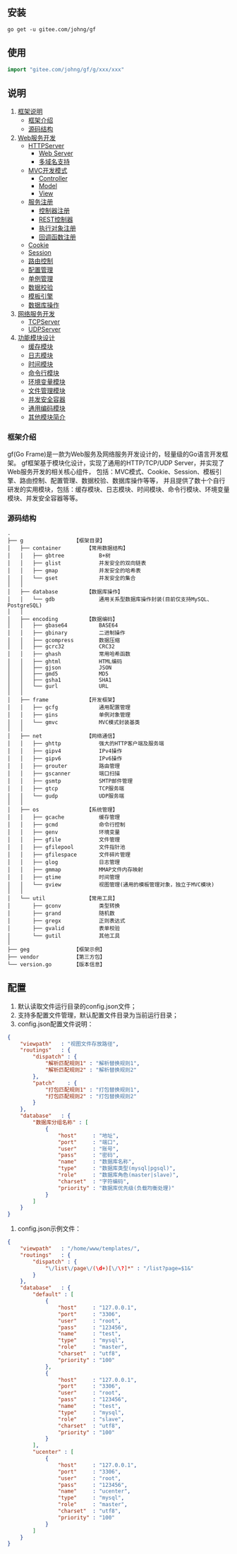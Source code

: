 ## 安装
```
go get -u gitee.com/johng/gf
```

## 使用
```go
import "gitee.com/johng/gf/g/xxx/xxx"
```
## 说明

1. [框架说明](#框架介绍)
    - [框架介绍](#框架介绍)
    - [源码结构](#源码结构)
1. [Web服务开发](javascript:;)
    - [HTTPServer](javascript:;)
        - [Web Server](javascript:;)
        - [多域名支持](javascript:;)
    - [MVC开发模式](javascript:;)
        - [Controller](javascript:;)
        - [Model](javascript:;)
        - [View](javascript:;)
    - [服务注册](javascript:;)
        - [控制器注册](javascript:;)
        - [REST控制器](javascript:;)
        - [执行对象注册](javascript:;)
        - [回调函数注册](javascript:;)
    - [Cookie](javascript:;)
    - [Session](javascript:;)
    - [路由控制](javascript:;)
    - [配置管理](javascript:;)
    - [单例管理](javascript:;)
    - [数据校验](javascript:;)
    - [模板引擎](javascript:;)
    - [数据库操作](javascript:;)
1. [网络服务开发](javascript:;)
    - [TCPServer](javascript:;)
    - [UDPServer](javascript:;)
1. [功能模块设计](javascript:;)
    - [缓存模块](javascript:;)
    - [日志模块](javascript:;)
    - [时间模块](javascript:;)
    - [命令行模块](javascript:;)
    - [环境变量模块](javascript:;)
    - [文件管理模块](javascript:;)
    - [并发安全容器](javascript:;)
    - [通用编码模块](javascript:;)
    - [其他模块简介](javascript:;)

### 框架介绍
gf(Go Frame)是一款为Web服务及网络服务开发设计的，轻量级的Go语言开发框架。
gf框架基于模块化设计，实现了通用的HTTP/TCP/UDP Server，并实现了Web服务开发的相关核心组件，
包括：MVC模式、Cookie、Session、模板引擎、路由控制、配置管理、数据校验、数据库操作等等，
并且提供了数十个自行研发的实用模块，包括：缓存模块、日志模块、时间模块、命令行模块、环境变量模块、并发安全容器等等。

### 源码结构
    .
    ├── g                【框架目录】
    │   ├── container        【常用数据结构】
    │   │   ├── gbtree           B+树
    │   │   ├── glist            并发安全的双向链表
    │   │   ├── gmap             并发安全的哈希表
    │   │   └── gset             并发安全的集合
    │   │   
    │   ├── database         【数据库操作】
    │   │   └── gdb              通用关系型数据库操作封装(目前仅支持MySQL、PostgreSQL)
    │   │   
    │   ├── encoding         【数据编码】
    │   │   ├── gbase64          BASE64
    │   │   ├── gbinary          二进制操作
    │   │   ├── gcompress        数据压缩
    │   │   ├── gcrc32           CRC32
    │   │   ├── ghash            常用哈希函数
    │   │   ├── ghtml            HTML编码
    │   │   ├── gjson            JSON
    │   │   ├── gmd5             MD5
    │   │   ├── gsha1            SHA1
    │   │   └── gurl             URL
    │   │   
    │   ├── frame            【开发框架】
    │   │   ├── gcfg             通用配置管理
    │   │   ├── gins             单例对象管理
    │   │   └── gmvc             MVC模式封装基类
    │   │   
    │   ├── net              【网络通信】
    │   │   ├── ghttp            强大的HTTP客户端及服务端
    │   │   ├── gipv4            IPv4操作
    │   │   ├── gipv6            IPv6操作
    │   │   ├── grouter          路由管理
    │   │   ├── gscanner         端口扫描
    │   │   ├── gsmtp            SMTP邮件管理
    │   │   ├── gtcp             TCP服务端
    │   │   └── gudp             UDP服务端
    │   │   
    │   ├── os               【系统管理】
    │   │   ├── gcache           缓存管理
    │   │   ├── gcmd             命令行控制
    │   │   ├── genv             环境变量
    │   │   ├── gfile            文件管理
    │   │   ├── gfilepool        文件指针池
    │   │   ├── gfilespace       文件碎片管理
    │   │   ├── glog             日志管理
    │   │   ├── gmmap            MMAP文件内存映射
    │   │   ├── gtime            时间管理
    │   │   └── gview            视图管理(通用的模板管理对象，独立于MVC模块)
    │   │   
    │   └── util             【常用工具】
    │       ├── gconv            类型转换
    │       ├── grand            随机数
    │       ├── gregx            正则表达式
    │       ├── gvalid           表单校验
    │       └── gutil            其他工具
    │   
    ├── geg              【框架示例】
    ├── vendor           【第三方包】
    └── version.go       【版本信息】



## 配置
1. 默认读取文件运行目录的config.json文件；
1. 支持多配置文件管理，默认配置文件目录为当前运行目录；
1. config.json配置文件说明：
```json
{
    "viewpath"   : "视图文件存放路径",
    "routings"   : {
        "dispatch" : {
            "解析匹配规则1" : "解析替换规则1",
            "解析匹配规则2" : "解析替换规则2"
        },
        "patch"    : {
            "打包匹配规则1" : "打包替换规则1",
            "打包匹配规则2" : "打包替换规则2"
        }
    },
    "database"   : {
        "数据库分组名称" : [
            {
                "host"     : "地址",
                "port"     : "端口",
                "user"     : "账号",
                "pass"     : "密码",
                "name"     : "数据库名称",
                "type"     : "数据库类型(mysql|pgsql)",
                "role"     : "数据库角色(master|slave)",
                "charset"  : "字符编码",
                "priority" : "数据库优先级(负载均衡处理)"
            }
        ]
    }
}
```
1. config.json示例文件：
```json
{
    "viewpath"   : "/home/www/templates/",
    "routings"   : {
        "dispatch" : {
            "\/list\/page\/(\d+)[\/\?]*" : "/list?page=$1&"
        }
    },
    "database"   : {
        "default" : [
            {
                "host"     : "127.0.0.1",
                "port"     : "3306",
                "user"     : "root",
                "pass"     : "123456",
                "name"     : "test",
                "type"     : "mysql",
                "role"     : "master",
                "charset"  : "utf8",
                "priority" : "100"
            },
            {
                "host"     : "127.0.0.1",
                "port"     : "3306",
                "user"     : "root",
                "pass"     : "123456",
                "name"     : "test",
                "type"     : "mysql",
                "role"     : "slave",
                "charset"  : "utf8",
                "priority" : "100"
            }
        ],
        "ucenter" : [
            {
                "host"     : "127.0.0.1",
                "port"     : "3306",
                "user"     : "root",
                "pass"     : "123456",
                "name"     : "ucenter",
                "type"     : "mysql",
                "role"     : "master",
                "charset"  : "utf8",
                "priority" : "100"
            }
        ]
    }
}
```

